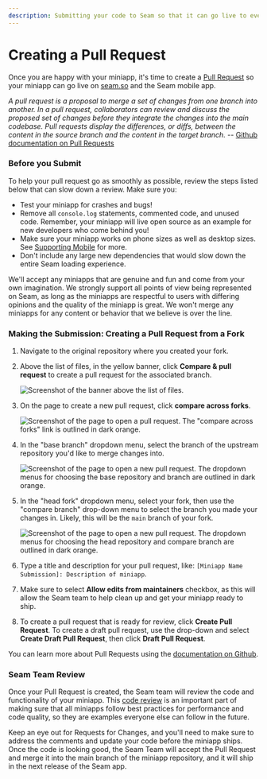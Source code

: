 ```yaml
---
description: Submitting your code to Seam so that it can go live to everyone
---
```


# Creating a Pull Request

Once you are happy with your miniapp, it's time to create a [Pull Request](https://docs.github.com/en/pull-requests/collaborating-with-pull-requests/proposing-changes-to-your-work-with-pull-requests/about-pull-requests) so your miniapp can go live on [seam.so](https://www.seam.so) and the Seam mobile app.

_A pull request is a proposal to merge a set of changes from one branch into another. In a pull request, collaborators can review and discuss the proposed set of changes before they integrate the changes into the main codebase. Pull requests display the differences, or diffs, between the content in the source branch and the content in the target branch. --_ [Github documentation on Pull Requests](https://docs.github.com/en/pull-requests/collaborating-with-pull-requests/proposing-changes-to-your-work-with-pull-requests/about-pull-requests)

### Before you Submit

To help your pull request go as smoothly as possible, review the steps listed below that can slow down a review. Make sure you:

* Test your miniapp for crashes and bugs!
* Remove all `console.log` statements, commented code, and unused code. Remember, your miniapp will live open source as an example for new developers who come behind you!
* Make sure your miniapp works on phone sizes as well as desktop sizes. See [Supporting Mobile](../miniapp-creation/supporting-mobile.md) for more.
* Don't include any large new dependencies that would slow down the entire Seam loading experience.

We'll accept any miniapps that are genuine and fun and come from your own imagination. We strongly support all points of view being represented on Seam, as long as the miniapps are respectful to users with differing opinions and the quality of the miniapp is great. We won't merge any miniapps for any content or behavior that we believe is over the line.

### Making the Submission: Creating a Pull Request from a Fork

1. Navigate to the original repository where you created your fork.
2.  Above the list of files, in the yellow banner, click **Compare & pull request** to create a pull request for the associated branch.

    ![Screenshot of the banner above the list of files.](https://docs.github.com/assets/cb-34097/images/help/pull\_requests/pull-request-compare-pull-request.png)
3.  On the page to create a new pull request, click **compare across forks**.

    ![Screenshot of the page to open a pull request. The "compare across forks" link is outlined in dark orange.](https://docs.github.com/assets/cb-41260/images/help/pull\_requests/compare-across-forks-link.png)
4.  In the "base branch" dropdown menu, select the branch of the upstream repository you'd like to merge changes into.

    ![Screenshot of the page to open a new pull request. The dropdown menus for choosing the base repository and branch are outlined in dark orange.](https://docs.github.com/assets/cb-96536/images/help/pull\_requests/choose-base-fork-and-branch.png)
5.  In the "head fork" dropdown menu, select your fork, then use the "compare branch" drop-down menu to select the branch you made your changes in. Likely, this will be the `main` branch of your fork.

    ![Screenshot of the page to open a new pull request. The dropdown menus for choosing the head repository and compare branch are outlined in dark orange.](https://docs.github.com/assets/cb-96331/images/help/pull\_requests/choose-head-fork-compare-branch.png)
6. Type a title and description for your pull request, like: `[Miniapp Name Submission]: Description of miniapp`.
7. Make sure to select **Allow edits from maintainers** checkbox, as this will allow the Seam team to help clean up and get your miniapp ready to ship.
8. To create a pull request that is ready for review, click **Create Pull Request**. To create a draft pull request, use the drop-down and select **Create Draft Pull Request**, then click **Draft Pull Request**.

You can learn more about Pull Requests using the [documentation on Github](https://docs.github.com/en/pull-requests/collaborating-with-pull-requests/proposing-changes-to-your-work-with-pull-requests/creating-a-pull-request#changing-the-branch-range-and-destination-repository).

### Seam Team Review

Once your Pull Request is created, the Seam team will review the code and functionality of your miniapp. This [code review](https://about.gitlab.com/topics/version-control/what-is-code-review/) is an important part of making sure that all miniapps follow best practices for performance and code quality, so they are examples everyone else can follow in the future.

Keep an eye out for Requests for Changes, and you'll need to make sure to address the comments and update your code before the miniapp ships. Once the code is looking good, the Seam Team will accept the Pull Request and merge it into the main branch of the miniapp repository, and it will ship in the next release of the Seam app.

